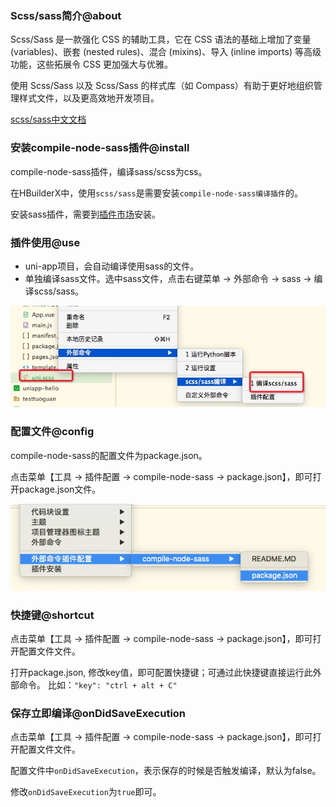 ### Scss/sass简介@about

Scss/Sass 是一款强化 CSS 的辅助工具，它在 CSS 语法的基础上增加了变量 (variables)、嵌套 (nested rules)、混合 (mixins)、导入 (inline imports) 等高级功能，这些拓展令 CSS 更加强大与优雅。

使用 Scss/Sass 以及 Scss/Sass 的样式库（如 Compass）有助于更好地组织管理样式文件，以及更高效地开发项目。

[scss/sass中文文档](https://www.sass.hk/docs/)

### 安装compile-node-sass插件@install

compile-node-sass插件，编译sass/scss为css。

在HBuilderX中，使用`scss/sass`是需要安装`compile-node-sass编译插件`的。

安装sass插件，需要到[插件市场](https://ext.dcloud.net.cn/plugin?id=2046)安装。

### 插件使用@use
- uni-app项目，会自动编译使用sass的文件。
- 单独编译sass文件。选中sass文件，点击右键菜单 -> 外部命令 -> sass -> 编译scss/sass。

<img src="/static/snapshots/tutorial/sass_1.jpeg" />

### 配置文件@config

compile-node-sass的配置文件为package.json。

点击菜单【工具 -> 插件配置 -> compile-node-sass -> package.json】，即可打开package.json文件。

<img src="/static/snapshots/tutorial/sass_2.png" />

### 快捷键@shortcut

点击菜单【工具 -> 插件配置 -> compile-node-sass -> package.json】，即可打开配置文件文件。

打开package.json, 修改key值，即可配置快捷键；可通过此快捷键直接运行此外部命令。
比如：`"key": "ctrl + alt + C"`
  
### 保存立即编译@onDidSaveExecution
  
点击菜单【工具 -> 插件配置 -> compile-node-sass -> package.json】，即可打开配置文件文件。

配置文件中`onDidSaveExecution`，表示保存的时候是否触发编译，默认为false。

修改`onDidSaveExecution`为`true`即可。